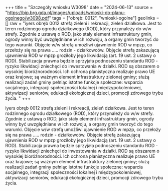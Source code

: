 +++
title = "Szczegóły wniosku W3098"
date = "2024-06-13"
source = "https://bip.brg.gda.pl/images/uploads/wnioski-do-planu-ogolnego/w3098.pdf"
tags = ["obręb: 0012", "wnioski-ogolne"]
geolinks = []
raw = "iyers  obręb 0012 strefą zieleni i rekreacji, zieleń działkowa. Jest to teren rodzinnego ogrodu działkowego (ROD), który przynależy do w/w strefy. Zgodnie z ustawą o ROD, jako stały element infrastruktury gmin, ogrody winny być uwzględniane w ich rozwoju, a organy gmin tworzyć do tego warunki. Objęcie w/w strefą umożliwi ujawnienie ROD w mpzp, co przełoży się na prawa ..... rodzin - działkowców. Objęcie strefą zakazującą ujawnienia ROD w mpzp groziłoby jego likwidacją (art. 19 ust. 2 ustawy o ROD). Stabilizacja prawna będzie sprzyjała podnoszeniu standardu ROD - ryzyko likwidacji zniechęci do inwestowania w działki. ROD są obszarem o wysokiej bioróżnorodności. Ich ochrona planistyczna realizuje prawo UE oraz krajowe; są ważnym element infrastruktury zielonej gminy; służą realizacji zadań gminy pełniąc istotne funkcje społeczne: wsparcia socjalnego, integracji społeczności lokalnej i międzypokoleniowej, aktywizacji seniorów, edukacji ekołogicznej dzieci, promocji zdrowego trybu życia. "
+++

iyers  obręb 0012 strefą zieleni i rekreacji, zieleń działkowa. Jest
to teren rodzinnego ogrodu działkowego (ROD), który przynależy do w/w strefy. Zgodnie z ustawą o ROD, jako
stały element infrastruktury gmin, ogrody winny być uwzględniane w ich rozwoju, a organy gmin tworzyć do
tego warunki. Objęcie w/w strefą umożliwi ujawnienie ROD w mpzp, co przełoży się na prawa ..... rodzin -
działkowców. Objęcie strefą zakazującą ujawnienia ROD w mpzp groziłoby jego likwidacją (art. 19 ust. 2
ustawy o ROD). Stabilizacja prawna będzie sprzyjała podnoszeniu standardu ROD - ryzyko likwidacji zniechęci
do inwestowania w działki. ROD są obszarem o wysokiej bioróżnorodności. Ich ochrona planistyczna realizuje
prawo UE oraz krajowe; są ważnym element infrastruktury zielonej gminy; służą realizacji zadań gminy pełniąc
istotne funkcje społeczne: wsparcia socjalnego, integracji społeczności lokalnej i międzypokoleniowej,
aktywizacji seniorów, edukacji ekołogicznej dzieci, promocji zdrowego trybu życia.



